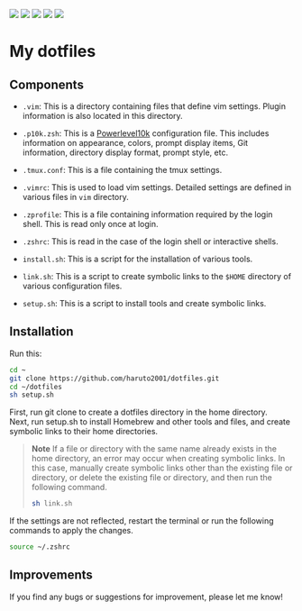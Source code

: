 ![](https://github.com/haruto2001/dotfiles/workflows/macos/badge.svg)
![](https://github.com/haruto2001/dotfiles/workflows/ubuntu/badge.svg)
![](https://img.shields.io/badge/author-haruto2001-success)
![](https://img.shields.io/github/languages/code-size/haruto2001/dotfiles?color=success)
![](https://img.shields.io/github/stars/haruto2001/dotfiles?color=success)
# My dotfiles


## Components

- `.vim`: This is a directory containing files that define vim settings. Plugin information is also located in this directory.

- `.p10k.zsh`: This is a [Powerlevel10k](https://github.com/romkatv/powerlevel10k) configuration file. This includes information on appearance, colors, prompt display items, Git information, directory display format, prompt style, etc.

- `.tmux.conf`: This is a file containing the tmux settings.

- `.vimrc`: This is used to load vim settings. Detailed settings are defined in various files in `vim` directory.

- `.zprofile`: This is a file containing information required by the login shell. This is read only once at login.

- `.zshrc`: This is read in the case of the login shell or interactive shells.

- `install.sh`: This is a script for the installation of various tools.

- `link.sh`: This is a script to create symbolic links to the `$HOME` directory of various configuration files.

- `setup.sh`: This is a script to install tools and create symbolic links.


## Installation

Run this:

```sh
cd ~
git clone https://github.com/haruto2001/dotfiles.git
cd ~/dotfiles
sh setup.sh
```

First, run git clone to create a dotfiles directory in the home directory. \
Next, run setup.sh to install Homebrew and other tools and files, and create symbolic links to their home directories.

> **Note**
> If a file or directory with the same name already exists in the home directory, an error may occur when creating symbolic links. In this case, manually create symbolic links other than the existing file or directory, or delete the existing file or directory, and then run the following command.
>
> ```sh
> sh link.sh
> ```

If the settings are not reflected, restart the terminal or run the following commands to apply the changes.

```sh
source ~/.zshrc
```

## Improvements

If you find any bugs or suggestions for improvement, please let me know!